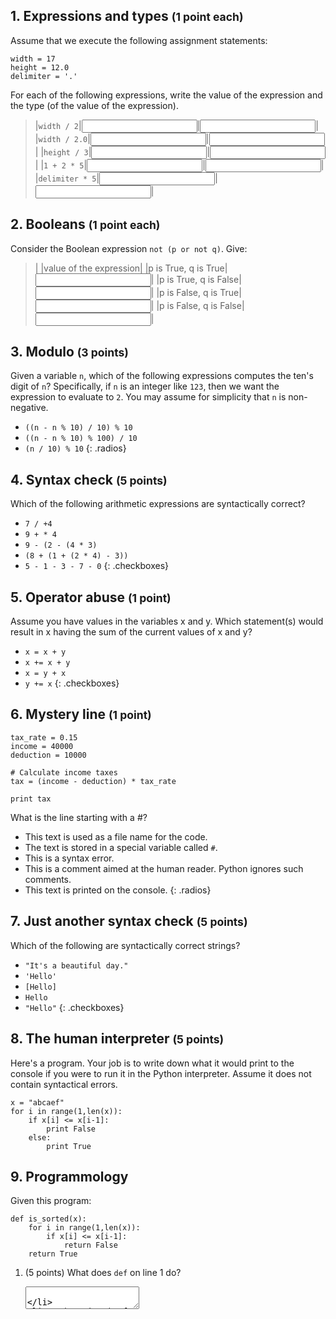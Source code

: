 ## 1. Expressions and types <small>(1 point each)</small>

Assume that we execute the following assignment statements:

    width = 17
    height = 12.0
    delimiter = '.'

For each of the following expressions, write the value of the expression and
the type (of the value of the expression).

> |`width / 2`|<input type="text">|<input type="text">|
> |`width / 2.0`|<input type="text">|<input type="text">|
> |`height / 3`|<input type="text">|<input type="text">|
> |`1 + 2 * 5`|<input type="text">|<input type="text">|
> |`delimiter * 5`|<input type="text">|<input type="text">|

## 2. Booleans <small>(1 point each)</small>

Consider the Boolean expression `not (p or not q)`. Give:

> | |value of the expression|
> |p is True, q is True|<input type="text">|
> |p is True, q is False|<input type="text">|
> |p is False, q is True|<input type="text">|
> |p is False, q is False|<input type="text">|

## 3. Modulo <small>(3 points)</small>

Given a variable `n`, which of the following expressions computes the ten's
digit of `n`? Specifically, if `n` is an integer like `123`, then we want the
expression to evaluate to `2`. You may assume for simplicity that `n` is
non-negative.

* `((n - n % 10) / 10) % 10`
* `((n - n % 10) % 100) / 10`
* `(n / 10) % 10`
{: .radios}

## 4. Syntax check <small>(5 points)</small>

Which of the following arithmetic expressions are syntactically correct?

* `7 / +4`
* `9 + * 4`
* `9 - (2 - (4 * 3)`
* `(8 + (1 + (2 * 4) - 3))`
* `5 - 1 - 3 - 7 - 0`
{: .checkboxes}

## 5. Operator abuse <small>(1 point)</small>

Assume you have values in the variables x and y. Which statement(s) would result in x having the sum of the current values of x and y?

* `x = x + y`
* `x += x + y`
* `x = y + x`
* `y += x`
{: .checkboxes}

## 6. Mystery line <small>(1 point)</small>

	tax_rate = 0.15
	income = 40000
	deduction = 10000

	# Calculate income taxes
	tax = (income - deduction) * tax_rate

	print tax

What is the line starting with a #?

* This text is used as a file name for the code.
* The text is stored in a special variable called `#`.
* This is a syntax error.
* This is a comment aimed at the human reader. Python ignores such comments.
* This text is printed on the console.
{: .radios}

## 7. Just another syntax check <small>(5 points)</small>

Which of the following are syntactically correct strings?

* `"It's a beautiful day."`
* `'Hello'`
* `[Hello]`
* `Hello`
* `"Hello"`
{: .checkboxes}

## 8. The human interpreter <small>(5 points)</small>

Here's a program. Your job is to write down what it would print to the console if you were to run it in the Python interpreter. Assume it does not contain syntactical errors.

    x = "abcaef"
    for i in range(1,len(x)):
        if x[i] <= x[i-1]:
            print False
        else:
            print True

## 9. Programmology

Given this program:

    def is_sorted(x):
        for i in range(1,len(x)):
            if x[i] <= x[i-1]:
                return False
        return True

1. (5 points) What does `def` on line 1 do?

    <textarea>

2. (5 points) If `x` is `"abcadef"`, what range of numbers will come out of `range(1,len(x))`?

    <textarea>

3. (5 points) What does the `return` keyword on line 5 do?

    <textarea>

## 10. Keywords <small>(2 points each)</small>

What do these Python keywords or standard functions do? Explain as well as you can in a maximum of 2 sentences per keyword.

1. `else`
    <textarea>

2. `import`
    <textarea>

3. `in`
    <textarea>

4. `or`
    <textarea>

5. `len`
    <textarea>

## 11. Find the error <small>(10 points)</small>

The program below contains one semantic error --- in other words, it does not what its name implies. Circle the error and suggest a correction.

    def is_sorted(x):
        for i in range(1,len(x)):
            if x[i] <= x[i-1]:
                return False
        return True

(This is the same program as above. In the real exam, multiple questions will often use different programs.)

> <textarea>

## 12. Write around

Write another version of the program below, using a while loop instead of a for loop. For extra credit, write it using recursion.

(This program still contains the error but it should not of course.)

    def is_sorted(x):
        for i in range(1,len(x)):
            if x[i] <= x[i-1]:
                return False
        return True

(5 points) Using a while loop:

> <textarea>

(10 points) Using recursion:

> <textarea>

## 13. Human compiler <small>(3 points each)</small>

The program below contains two syntactical errors. Your job as the Python interpreter is to find them and explain the error.

	def max_of_2(a, b):
	    if a > b
	        return a
	    else:
	        return b

	def max_of_3(a, b, c):
	return max_of_2(a, max_of_2(b, c))

Explanation of errors:

<textarea>

<textarea>

## 14. Error determination <small>(2 points)</small>

The following program will most certainly cause a runtime error. What kind of error will be reported if you run it anyway?

	def recurse():
	    recurse()

* `NameError: name 'recurse' is not defined`
* `TypeError: string indices must be integers`
* `RuntimeError: maximum recursion depth exceeded`
* `IndexError: string index out of range`
* `KeyError: 'recurse'`
{: .radios}

## 15. The big one <small>(5 points each)</small>

The following functions are all intended to check whether a string contains any
lowercase letters, but at least some of them are wrong. For each function,
describe what the function actually does (you may assume that the given
parameter is always a string).

Program 1

	def any_lowercase1(s):
	    for c in s:
	        if c.islower():
	            return True
	        else:
	            return False

Program 2

	def any_lowercase2(s):
	    for c in s:
	        if 'c'.islower():
	            return 'True'
	        else:
	            return 'False'

Program 3

	def any_lowercase3(s):
	    for c in s:
	        flag = c.islower()
	    return flag

Program 4

	def any_lowercase4(s):
	    flag = False
	    for c in s:
	        flag = flag or c.islower()
	    return flag

Program 5

	def any_lowercase5(s):
	    for c in s:
	        if not c.islower():
	            return False
	    return True
